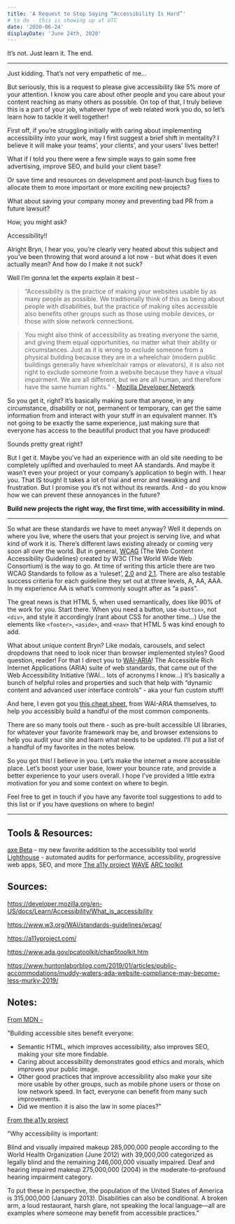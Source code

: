 ```yaml
---
title: 'A Request to Stop Saying “Accessibility Is Hard”'
# to do - this is showing up at UTC
date: '2020-06-24'
displayDate: 'June 24th, 2020'
---
```


It’s not. Just learn it. The end.

***

Just kidding. That’s not very empathetic of me...

But seriously, this is a request to please give accessibility like 5% more of your attention. I know you care about other people and you care about your content reaching as many others as possible. On top of that, I truly believe this is a part of your job, whatever type of web related work you do, so let’s learn how to tackle it well together! 

First off, if you’re struggling initially with caring about implementing accessibility into your work, may I first suggest a brief shift in mentality? I believe it will make your teams’, your clients’, and your users' lives better!

What if I told you there were a few simple ways to gain some free advertising, improve SEO, and build your client base?

Or save time and resources on development and post-launch bug fixes to allocate them to more important or more exciting new projects?

What about saving your company money and preventing bad PR from a future lawsuit?

How, you might ask?

Accessibility!! 

Alright Bryn, I hear you, you’re clearly very heated about this subject and you’ve been throwing that word around a lot now - but what does it even actually mean? And how do I make it not suck? 

Well I’m gonna let the experts explain it best -

>“Accessibility is the practice of making your websites usable by as many people as possible. We traditionally think of this as being about people with disabilities, but the practice of making sites accessible also benefits other groups such as those using mobile devices, or those with slow network connections.

>You might also think of accessibility as treating everyone the same, and giving them equal opportunities, no matter what their ability or circumstances. Just as it is wrong to exclude someone from a physical building because they are in a wheelchair (modern public buildings generally have wheelchair ramps or elevators), it is also not right to exclude someone from a website because they have a visual impairment. We are all different, but we are all human, and therefore have the same human rights.” - [Mozilla Developer Network](https://developer.mozilla.org/en-US/docs/Learn_web_development/Core/Accessibility/What_is_accessibility)

So you get it, right? It’s basically making sure that anyone, in any circumstance, disability or not, permanent or temporary, can get the same information from and interact with your stuff in an equivalent manner. It’s not going to be exactly the same experience, just making sure that everyone has access to the beautiful product that you have produced! 

Sounds pretty great right? 

But I get it. Maybe you’ve had an experience with an old site needing to be completely uplifted and overhauled to meet AA standards. And maybe it wasn’t even your project or your company’s application to begin with. I hear you. That IS tough! It takes a lot of trial and error and tweaking and frustration. But I promise you it’s not without its rewards. And - do you know how we can prevent these annoyances in the future?

**Build new projects the right way, the first time, with accessibility in mind.**

***

So what are these standards we have to meet anyway? Well it depends on where you live, where the users that your project is serving live, and what kind of work it is. There’s different laws existing already or coming very soon all over the world. But in general, [WCAG](https://www.w3.org/WAI/standards-guidelines/wcag/) (The Web Content Accessibility Guidelines) created by W3C (The World Wide Web Consortium) is the way to go. At time of writing this article there are two WCAG Standards to follow as a ‘ruleset’, [2.0](https://www.w3.org/TR/WCAG20/) and [2.1](https://www.w3.org/TR/WCAG21/). There are also testable success criteria for each guideline they set out at three levels, A, AA, AAA. In my experience AA is what’s commonly sought after as “a pass”. 

The great news is that HTML 5, when used semantically, does like 90% of the work for you. Start there. When you need a button, use `<button>`, not `<div>`, and style it accordingly (rant about CSS for another time…) Use the elements like `<footer>`, `<aside>`, and `<nav>` that HTML 5 was kind enough to add. 

What about unique content Bryn? Like modals, carousels, and select dropdowns that need to look nicer than browser implemented styles? Good question, reader! For that I direct you to [WAI-ARIA](https://www.w3.org/WAI/standards-guidelines/aria/)! The Accessible Rich Internet Applications (ARIA) suite of web standards, that came out of the Web Accessibility Initiative (WAI… lots of acronyms I know…) It’s basically a bunch of helpful roles and properties and such that help with “dynamic content and advanced user interface controls” - aka your fun custom stuff! 

And here, I even got you [this cheat sheet](https://www.w3.org/WAI/standards-guidelines/aria/), from WAI-ARIA themselves, to help you accessibly build a handful of the most common components. 

There are so many tools out there - such as pre-built accessible UI libraries, for whatever your favorite framework may be, and browser extensions to help you audit your site and learn what needs to be updated. I’ll put a list of a handful of my favorites in the notes below. 

So you got this! I believe in you. Let’s make the internet a more accessible place. Let’s boost your user base, lower your bounce rate, and provide a better experience to your users overall. I hope I’ve provided a little extra motivation for you and some context on where to begin. 

Feel free to get in touch if you have any favorite tool suggestions to add to this list or if you have questions on where to begin! 

*** 

## Tools & Resources:
[axe Beta](https://www.deque.com/axe/beta/) - my new favorite addition to the accessibility tool world
[Lighthouse](https://developer.chrome.com/docs/lighthouse/overview) - automated audits for performance, accessibility, progressive web apps, SEO, and more
[The a11y project](https://www.a11yproject.com/)
[WAVE](https://wave.webaim.org/)
[ARC toolkit](https://www.tpgi.com/arc-platform/arc-toolkit/)

## Sources:

<https://developer.mozilla.org/en-US/docs/Learn/Accessibility/What_is_accessibility>

<https://www.w3.org/WAI/standards-guidelines/wcag/>

<https://a11yproject.com/>

<https://www.ada.gov/pcatoolkit/chap5toolkit.htm>

<https://www.huntonlaborblog.com/2019/01/articles/public-accommodations/muddy-waters-ada-website-compliance-may-become-less-murky-2019/>

## Notes:

[From MDN -](https://developer.mozilla.org/en-US/docs/Learn_web_development/Core/Accessibility/What_is_accessibility)  

"Building accessible sites benefit everyone:

- Semantic HTML, which improves accessibility, also improves SEO, making your site more findable.
- Caring about accessibility demonstrates good ethics and morals, which improves your public image.
- Other good practices that improve accessibility also make your site more usable by other groups, such as mobile phone users or those on low network speed. In fact, everyone can benefit from many such improvements.
- Did we mention it is also the law in some places?"

[From the a11y project](https://www.a11yproject.com/about/)

"Why accessibility is important: 

Blind and visually impaired makeup 285,000,000 people according to the World Health Organization (June 2012) with 39,000,000 categorized as legally blind and the remaining 246,000,000 visually impaired. Deaf and hearing impaired makeup 275,000,000 (2004) in the moderate-to-profound hearing impairment category.

To put these in perspective, the population of the United States of America is 315,000,000 (January 2013).
Disabilities can also be conditional. A broken arm, a loud restaurant, harsh glare, not speaking the local language—all are examples where someone may benefit from accessible practices."
